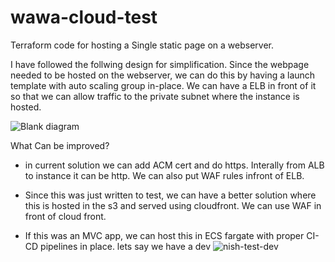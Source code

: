 # wawa-cloud-test
Terraform code for hosting a Single static page on a webserver. 

I have followed the follwing design for simplification. Since the webpage needed to be hosted on the webserver, we can do this by having a launch template with auto scaling group in-place. We can have a ELB in front of it so that we can allow traffic to the private subnet where the instance is hosted. 

![Blank diagram](https://user-images.githubusercontent.com/87870511/126824432-05f074f1-d1a2-4435-b314-8e91ccf38f9a.jpeg)



What Can be improved? 
- in current solution we can add ACM cert and do https. Interally from ALB to instance it can be http. We can also put WAF rules infront of ELB.
- Since this was just written to test, we can have a better solution where this is hosted in the s3 and served using cloudfront. We can use WAF in front of cloud front.

- If this was an MVC app, we can host this in ECS fargate with proper CI-CD pipelines in place. lets say we have a dev
  ![nish-test-dev](https://user-images.githubusercontent.com/87870511/126828709-9ad85175-ae9c-49a6-981b-effb79d38035.png)
